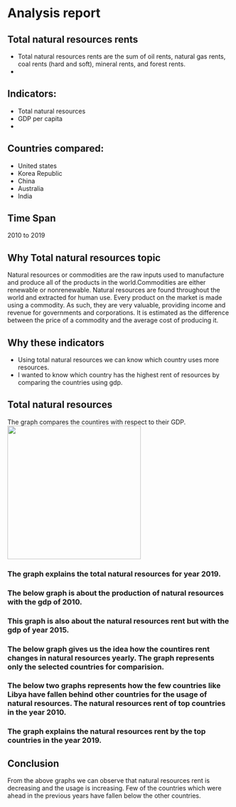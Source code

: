 # Analysis report
## Total natural resources rents
- Total natural resources rents are the sum of oil rents, natural gas rents, coal rents (hard and soft), mineral rents, and forest rents.
- 
## Indicators:
- Total natural resources
- GDP per capita
- 
## Countries compared:
- United states
- Korea Republic
- China
- Australia
- India

## Time Span
 2010 to 2019
 
## Why Total natural resources topic
Natural resources or commodities are the raw inputs used to manufacture and produce all of the products in the world.Commodities are either renewable or nonrenewable. Natural resources are found throughout the world and extracted for human use. Every product on the market is made using a commodity. As such, they are very valuable, providing income and revenue for governments and corporations. It is estimated as the difference between the price of a commodity and the average cost of producing it.

## Why these indicators
- Using total natural resources we can know which country uses more resources.
- I wanted to know which country has the highest rent of resources by comparing the countries using gdp.

## Total natural resources
The graph compares the countires with respect to their GDP.
<img src="" height= "300"/>

### The graph explains the total natural resources for year 2019.

### The below graph is about the production of natural resources with the gdp of 2010.

### This graph is also about the natural resources rent but with the gdp of year 2015.

### The below graph gives us the idea how the countires rent changes in natural resources yearly. The graph represents only the selected countries for comparision.

### The below two graphs represents how the few countries like Libya have fallen behind other countries for the usage of natural resources. The natural resources rent of top countries in the year 2010.

### The graph explains the natural resources rent by the top countries in the year 2019.

## Conclusion
From the above graphs we can observe that natural resources rent is decreasing and the usage is increasing. Few of the countries which were ahead in the previous years have fallen below the other countries.

